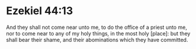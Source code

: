 # Ezekiel 44:13

And they shall not come near unto me, to do the office of a priest unto me, nor to come near to any of my holy things, in the most holy [place]: but they shall bear their shame, and their abominations which they have committed.